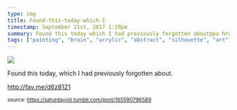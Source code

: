 ```yaml
---
type: img
title: Found-this-today-which-I-
timestamp: September 21st, 2017 1:29pm
summary: Found this today which I had previously forgotten aboutppa hrefhttpfavmed6z8121 targetblankhttpfavmed6z8121abrp 
tags: ["painting", "brain", "acrylic", "abstract", "silhouette", "art"]
---
```

<img src="../media/165590796589.jpg"/>
                                                                                          <div class="caption"><p>Found this today, which I had previously forgotten about.</p><p><a href="http://fav.me/d6z8121" target="_blank">http://fav.me/d6z8121</a><br/></p> </div>
                                    
                
                
                
                
                                
<small>source: https://saturdayxiii.tumblr.com/post/165590796589</small>